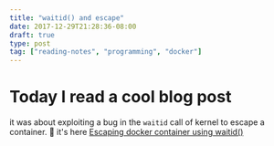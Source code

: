 ```yaml
---
title: "waitid() and escape"
date: 2017-12-29T21:28:36-08:00
draft: true
type: post
tag: ["reading-notes", "programming", "docker"]
---
```


# Today I read a cool blog post
it was about exploiting a bug in the `waitid` call of kernel
to escape a container. :eyes:
it's here [Escaping docker container using
waitid()](https://www.twistlock.com/2017/12/27/escaping-docker-container-using-waitid-cve-2017-5123/)
